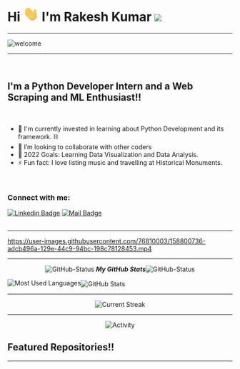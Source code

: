 <h1>Hi <img src="https://raw.githubusercontent.com/ABSphreak/ABSphreak/master/gifs/Hi.gif" width="35"> I'm Rakesh Kumar <img src="https://camo.githubusercontent.com/d3359cb00ab0b5ed8f2e1fe3fceb4fbaf3b614340f8c0db99c17b9f50b351770/68747470733a2f2f656d6f6a69732e736c61636b6d6f6a69732e636f6d2f656d6f6a69732f696d616765732f313533313834393433302f343234362f626c6f622d73756e676c61737365732e6769663f31353331383439343330" width="35"></h1>

<hr>

![welcome](https://user-images.githubusercontent.com/76810003/160365873-cf0811c3-93e2-486d-8d61-e1f47d379280.gif)

<hr>

<br />

## I'm a Python Developer Intern and a Web Scraping and ML Enthusiast!!

<br/>

- 🔭 I'm currently invested in learning about Python Development and its framework. ⛓️
- 👯 I’m looking to collaborate with other coders
- 🥅 2022 Goals: Learning Data Visualization and Data Analysis.
- ⚡ Fun fact: I love listing music and travelling at Historical Monuments.

<br />

### Connect with me:
[![Linkedin Badge](https://img.shields.io/badge/-linkedin-0078B6?logo=linkedin&logoColor=white&style=for-the-badge)][linkedin] [![Mail Badge](https://img.shields.io/badge/-instagram-E4405E?logo=instagram&logoColor=white&style=for-the-badge)][instagram]
<br />
<br />
<!--
**m-rakesh-kr/m-rakesh-kr** is a ✨ _special_ ✨ repository because its `README.md` (this file) appears on your GitHub profile.

Here are some ideas to get you started:

- 🔭 I’m currently working on ...
- 🌱 I’m currently learning ...
- 👯 I’m looking to collaborate on ...
- 🤔 I’m looking for help with ...
- 💬 Ask me about ...
- 📫 How to reach me: ...
- 😄 Pronouns: ...
- ⚡ Fun fact: ...
-->

<hr>

https://user-images.githubusercontent.com/76810003/158800736-adcb496a-129e-44c9-94bc-198c78128453.mp4

<hr>

<p align="center">
<img src="https://media.giphy.com/media/8UHRm5oY4k4FDxq5QG/giphy.gif" width="30px" alt="GitHub-Status"/>&nbsp;<i><b>My GitHub Stats</b></i><img src="https://media.giphy.com/media/8UHRm5oY4k4FDxq5QG/giphy.gif" width="30px" alt="GitHub-Status"/>
</p>

<p> <img align="left"  alt="Most Used Languages" src="https://github-readme-stats.vercel.app/api/top-langs?username=m-rakesh-kr&show_icons=true&locale=en&layout=compact&theme=github_dark" /> 
</p>

<p> <img align="center" alt="GitHub Stats" src="https://github-readme-stats.vercel.app/api?username=m-rakesh-kr&show_icons=true&locale=en&theme=github_dark" width="420"/> 
</p>


<!--
<p align="center">
<img src="https://media.giphy.com/media/8UHRm5oY4k4FDxq5QG/giphy.gif" width="30px" alt="GitHub-Status"/>&nbsp;<i><b>My GitHub Stats</b></i><img src="https://media.giphy.com/media/8UHRm5oY4k4FDxq5QG/giphy.gif" width="30px" alt="GitHub-Status"/>
</p>

<p><img align="left" src="https://github-readme-stats.vercel.app/api/top-langs?username=m-rakesh-kr&show_icons=true&locale=en&layout=compact" alt="m-rakesh-kr"/></p>

<p>&nbsp;<img align="center" src="https://github-readme-stats.vercel.app/api?username=m-rakesh-kr&show_icons=true&locale=en" alt="m-rakesh-kr" width="420" />
</p>

<p align="left"> <img src="https://komarev.com/ghpvc/?username=m-rakesh-kr&label=Profile%20views&color=0e75b6&style=flat" alt="m-rakesh-kr" /> </p>
<p align="center"> <img alt="Trophies" src="https://github-profile-trophy.vercel.app/?username=m-rakesh-kr&column=3&theme=nord&margin-w=6&margin-h=5&no-frame=true" /> </p>

-->

<!--
<p align="center"> <img alt="Wakatime Stats" src="https://github-readme-stats.vercel.app/api/wakatime?username=mr_saif&theme=github_dark&layout=compact"/> 
</p> 
-->

<!--
<p align="center"> <img alt="GitHub Stats" src="https://github-readme-stats.vercel.app/api?username=m-rakesh-kr&show_icons=true&locale=en&theme=github_dark" /> 
</p> 
-->

<hr>

<p align="center"> <img alt="Current Streak" src="https://github-readme-streak-stats.herokuapp.com/?user=m-rakesh-kr&theme=dark" /> </p>

<hr>

<p align="center"> <img alt="Activity" src="https://activity-graph.herokuapp.com/graph?username=m-rakesh-kr&theme=github" /> </p>


## Featured Repositories!!
<hr>

<!--
[![Age-Prediction-and-Gender-Detection-Web-App](https://github-readme-stats.vercel.app/api/pin/?username=saifujasoor&repo=Age-Prediction-and-Gender-Detection-Web-App&show_icons=true&theme=github_dark)](https://github.com/saifujasoor/Age-Prediction-and-Gender-Detection-Web-App.git)

[![Capture-Frames-from-realtime-webcam-record](https://github-readme-stats.vercel.app/api/pin/?username=saifujasoor&repo=Capture-Frames-from-realtime-webcam-record&show_icons=true&theme=github_dark)](https://github.com/saifujasoor/Capture-Frames-from-realtime-webcam-record.git)

[![face-expressions-recognition](https://github-readme-stats.vercel.app/api/pin/?username=saifujasoor&repo=face-expressions-recognition&show_icons=true&theme=github_dark)](https://github.com/saifujasoor/face-expressions-recognition.git)

[![Capture-image-from-webcam-and-display-in-localhost](https://github-readme-stats.vercel.app/api/pin/?username=saifujasoor&repo=Capture-image-from-webcam-and-display-in-localhost&show_icons=true&theme=github_dark)](https://github.com/saifujasoor/Capture-image-from-webcam-and-display-in-localhost.git)
</hr>
-->

<!--
<h3 align="left">Connect with me:</h3>

[![Replit](https://img.shields.io/badge/-Repl.it-212121?logo=replit&logoWidth=20&logoColor=f0f0f0&style=flat-square)](#)
[![Twitter](https://img.shields.io/badge/-Twitter-1DA1F2?logo=twitter&logoWidth=20&logoColor=white&style=flat-square)](https://twitter.com/m_rakesh_kr)
[![Medium](https://img.shields.io/badge/-Medium-212121?logo=medium&logoWidth=20&logoColor=white&style=flat-square)](#)
[![Dev Community](https://img.shields.io/badge/-Dev.to-212121?logo=devdotto&logoWidth=20&logoColor=white&style=flat-square)](#)
[![Codepen](https://img.shields.io/badge/-Codepen-545454?logo=codepen&logoWidth=20&logoColor=white&style=flat-square)](#)
[![You Tube](https://img.shields.io/badge/-You_Tube-ff0000?logo=youtube&logoWidth=20&logoColor=white&style=flat-square)](#)
[![Dribbble](https://img.shields.io/badge/-Dribbble-e54786?logo=dribbble&logoWidth=20&logoColor=white&style=flat-square)](#)
[![Figma](https://img.shields.io/badge/-Figma-e54786?logo=figma&logoWidth=20&logoColor=white&style=flat-square)](#)
[![StackOverflow](https://img.shields.io/badge/-StackOverflow-f48024?logo=stackoverflow&logoWidth=20&logoColor=white&style=flat-square)](https://stackoverflow.com/users/18749995/rakesh-kumar)
[![Sololearn](https://img.shields.io/badge/-Sololearn-blue?logo=sololearn&logoWidth=20&logoColor=white&style=flat-square)](#)
&nbsp;

[![Linkedin Badge](https://img.shields.io/badge/-linkedin-0078B6?logo=linkedin&logoColor=white&style=for-the-badge)][linkedin] [![Mail Badge](https://img.shields.io/badge/-instagram-E4405E?logo=instagram&logoColor=white&style=for-the-badge)][instagram]
<br/>
-->

<!--
<h3 align="left">Languages and Tools:</h3>

<p align="left"> <a href="https://developer.android.com" target="_blank"> <img src="https://raw.githubusercontent.com/devicons/devicon/master/icons/android/android-original-wordmark.svg" alt="android" width="40" height="40"/> </a> <a href="https://www.gnu.org/software/bash/" target="_blank"> <img src="https://www.vectorlogo.zone/logos/gnu_bash/gnu_bash-icon.svg" alt="bash" width="40" height="40"/> </a> <a href="https://getbootstrap.com" target="_blank"> <img src="https://raw.githubusercontent.com/devicons/devicon/master/icons/bootstrap/bootstrap-plain-wordmark.svg" alt="bootstrap" width="40" height="40"/> </a> <a href="https://bulma.io/" target="_blank"> <img src="https://raw.githubusercontent.com/gilbarbara/logos/804dc257b59e144eaca5bc6ffd16949752c6f789/logos/bulma.svg" alt="bulma" width="40" height="40"/> </a> <a href="https://canvasjs.com" target="_blank"> <img src="https://raw.githubusercontent.com/Hardik0307/Hardik0307/master/assets/canvasjs-charts.svg" alt="canvasjs" width="40" height="40"/> </a> <a href="https://www.chartjs.org" target="_blank"> <img src="https://www.chartjs.org/media/logo-title.svg" alt="chartjs" width="40" height="40"/> </a> <a href="https://www.w3schools.com/cpp/" target="_blank"> <img src="https://raw.githubusercontent.com/devicons/devicon/master/icons/cplusplus/cplusplus-original.svg" alt="cplusplus" width="40" height="40"/> </a> <a href="https://www.w3schools.com/cs/" target="_blank"> <img src="https://raw.githubusercontent.com/devicons/devicon/master/icons/csharp/csharp-original.svg" alt="csharp" width="40" height="40"/> </a> <a href="https://dart.dev" target="_blank"> <img src="https://www.vectorlogo.zone/logos/dartlang/dartlang-icon.svg" alt="dart" width="40" height="40"/> </a> <a href="https://expressjs.com" target="_blank"> <img src="https://raw.githubusercontent.com/devicons/devicon/master/icons/express/express-original-wordmark.svg" alt="express" width="40" height="40"/> </a> <a href="https://firebase.google.com/" target="_blank"> <img src="https://www.vectorlogo.zone/logos/firebase/firebase-icon.svg" alt="firebase" width="40" height="40"/> </a> <a href="https://flutter.dev" target="_blank"> <img src="https://www.vectorlogo.zone/logos/flutterio/flutterio-icon.svg" alt="flutter" width="40" height="40"/> </a> <a href="https://www.w3.org/html/" target="_blank"> <img src="https://raw.githubusercontent.com/devicons/devicon/master/icons/html5/html5-original-wordmark.svg" alt="html5" width="40" height="40"/> </a> <a href="https://www.java.com" target="_blank"> <img src="https://raw.githubusercontent.com/devicons/devicon/master/icons/java/java-original.svg" alt="java" width="40" height="40"/> </a> <a href="https://developer.mozilla.org/en-US/docs/Web/JavaScript" target="_blank"> <img src="https://raw.githubusercontent.com/devicons/devicon/master/icons/javascript/javascript-original.svg" alt="javascript" width="40" height="40"/> </a> <a href="https://kotlinlang.org" target="_blank"> <img src="https://www.vectorlogo.zone/logos/kotlinlang/kotlinlang-icon.svg" alt="kotlin" width="40" height="40"/> </a> <a href="https://www.linux.org/" target="_blank"> <img src="https://raw.githubusercontent.com/devicons/devicon/master/icons/linux/linux-original.svg" alt="linux" width="40" height="40"/> </a> <a href="https://materializecss.com/" target="_blank"> <img src="https://raw.githubusercontent.com/prplx/svg-logos/5585531d45d294869c4eaab4d7cf2e9c167710a9/svg/materialize.svg" alt="materialize" width="40" height="40"/> </a> <a href="https://nodejs.org" target="_blank"> <img src="https://raw.githubusercontent.com/devicons/devicon/master/icons/nodejs/nodejs-original-wordmark.svg" alt="nodejs" width="40" height="40"/> </a> <a href="https://github.com/puppeteer/puppeteer" target="_blank"> <img src="https://www.vectorlogo.zone/logos/pptrdev/pptrdev-official.svg" alt="puppeteer" width="40" height="40"/> </a> <a href="https://www.python.org" target="_blank"> <img src="https://raw.githubusercontent.com/devicons/devicon/master/icons/python/python-original.svg" alt="python" width="40" height="40"/> </a> <a href="https://www.ruby-lang.org/en/" target="_blank"> <img src="https://raw.githubusercontent.com/devicons/devicon/master/icons/ruby/ruby-original.svg" alt="ruby" width="40" height="40"/> </a> <a href="https://sass-lang.com" target="_blank"> <img src="https://raw.githubusercontent.com/devicons/devicon/master/icons/sass/sass-original.svg" alt="sass" width="40" height="40"/> </a> <a href="https://developer.apple.com/swift/" target="_blank"> <img src="https://raw.githubusercontent.com/devicons/devicon/master/icons/swift/swift-original.svg" alt="swift" width="40" height="40"/> </a> <a href="https://www.typescriptlang.org/" target="_blank"> <img src="https://raw.githubusercontent.com/devicons/devicon/master/icons/typescript/typescript-original.svg" alt="typescript" width="40" height="40"/> </a> </p>

</hr>
<br>
<hr>
<h3 align="left">Support:</h3>
<p><a href="https://www.buymeacoffee.com/m-rakesh-kr"> <img align="left" src="https://cdn.buymeacoffee.com/buttons/v2/default-yellow.png" height="50" width="210" alt="m-rakesh-kr" /></a></p><br><br>
<br>
-->
<!--Links -->
[instagram]: https://www.instagram.com/m_rakesh_kr/
[linkedin]: https://www.linkedin.com/in/m-rakesh-kr/
[github]: https://github.com/m-rakesh-kr
